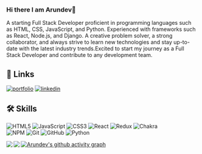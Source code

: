 ### Hi there I am Arundev👋
A starting Full Stack Developer proficient in programming languages such as HTML, CSS, JavaScript, and Python. Experienced with frameworks such as React, Node.js, and Django. A creative problem solver, a strong collaborator, and always strive to learn new technologies and stay up-to-date with the latest industry trends.Excited to start my journey as a Full Stack Developer and contribute to any development team.

## 🔗 Links
[![portfolio](https://img.shields.io/badge/my_portfolio-000?style=for-the-badge&logo=ko-fi&logoColor=white)](https://itsmearun1.github.io/)
[![linkedin](https://img.shields.io/badge/linkedin-0A66C2?style=for-the-badge&logo=linkedin&logoColor=white)](https://www.linkedin.com/in/arundev-vb-139014211//)


## 🛠 Skills
![HTML5](https://img.shields.io/badge/html5-%23E34F26.svg?style=for-the-badge&logo=html5&logoColor=white)
![JavaScript](https://img.shields.io/badge/javascript-%23323330.svg?style=for-the-badge&logo=javascript&logoColor=%23F7DF1E)
![CSS3](https://img.shields.io/badge/css3-%231572B6.svg?style=for-the-badge&logo=css3&logoColor=white)
![React](https://img.shields.io/badge/react-%2320232a.svg?style=for-the-badge&logo=react&logoColor=%2361DAFB)
![Redux](https://img.shields.io/badge/redux-%23593d88.svg?style=for-the-badge&logo=redux&logoColor=white)
![Chakra](https://img.shields.io/badge/chakra-%234ED1C5.svg?style=for-the-badge&logo=chakraui&logoColor=white)	
![NPM](https://img.shields.io/badge/NPM-%23CB3837.svg?style=for-the-badge&logo=npm&logoColor=white)
![Git](https://img.shields.io/badge/git-%23F05033.svg?style=for-the-badge&logo=git&logoColor=white)
![GitHub](https://img.shields.io/badge/github-%23121011.svg?style=for-the-badge&logo=github&logoColor=white)
![Python](https://img.shields.io/badge/python-3670A0?style=for-the-badge&logo=python&logoColor=ffdd54)


<img align="left" src="https://github-readme-stats.vercel.app/api?username=Itsmearun1&show_icons=true&theme=radical"/>
<img align="left" src="https://github-readme-stats.vercel.app/api/top-langs/?username=Itsmearun1&layout=compact"/>  



[![Arundev's github activity graph](https://github-readme-activity-graph.cyclic.app/graph?username=Itsmearun1&theme=react)](https://github.com/ashutosh00710/github-readme-activity-graph)

